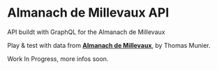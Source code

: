 # Almanach de Millevaux API

API buildt with GraphQL for the Almanach de Millevaux

Play & test with data from **[Almanach de Millevaux](https://outsiderart.blog/millevaux/almanach/)**, by Thomas Munier.

Work In Progress, more infos soon.
